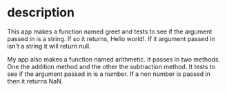 # description

This app makes a function named greet and tests to see if the argument passed in is a string. If so it returns, Hello world!. If it argument passed in isn't a string it will return null.

My app also makes a function named arithmetic. It passes in two methods. One the addition method and the other the subtraction method. It tests to see if the argument passed in is a number. If a non number is passed in then it returns NaN. 
